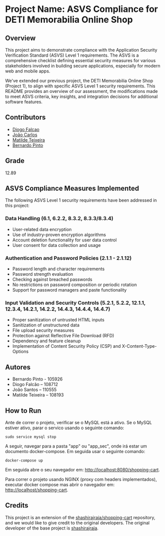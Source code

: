 # Project Name: ASVS Compliance for DETI Memorabilia Online Shop

## Overview
This project aims to demonstrate compliance with the Application Security Verification Standard (ASVS) Level 1 requirements. The ASVS is a comprehensive checklist defining essential security measures for various stakeholders involved in building secure applications, especially for modern web and mobile apps.

We've extended our previous project, the DETI Memorabilia Online Shop (Project 1), to align with specific ASVS Level 1 security requirements. This README provides an overview of our assessment, the modifications made to meet ASVS criteria, key insights, and integration decisions for additional software features.

## Contributors

- [Diogo Falcao](https://github.com/falcaodiogo)
- [João Carlos](https://github.com/JotaCLS)
- [Matilde Teixeira](https://github.com/matildetex)
- [Bernardo Pinto](https://github.com/beernardoc)

## Grade

12.89

## ASVS Compliance Measures Implemented
The following ASVS Level 1 security requirements have been addressed in this project:

### Data Handling (6.1, 6.2.2, 8.3.2, 8.3.3/8.3.4)
- User-related data encryption
- Use of industry-proven encryption algorithms
- Account deletion functionality for user data control
- User consent for data collection and usage

### Authentication and Password Policies (2.1.1 - 2.1.12)
- Password length and character requirements
- Password strength evaluation
- Checking against breached passwords
- No restrictions on password composition or periodic rotation
- Support for password managers and paste functionality

### Input Validation and Security Controls (5.2.1, 5.2.2, 12.1.1, 12.3.4, 14.2.1, 14.2.2, 14.4.3, 14.4.4, 14.4.7)
- Proper sanitization of untrusted HTML inputs
- Sanitization of unstructured data
- File upload security measures
- Protection against Reflective File Download (RFD)
- Dependency and feature cleanup
- Implementation of Content Security Policy (CSP) and X-Content-Type-Options

## Autores 

 * Bernardo Pinto - 105926
 * Diogo Falcão – 108712
 * João Santos – 110555
 * Matilde Teixeira – 108193

 
## How to Run

Ante de correr o projeto, verificar se o MySQL está a ativo. Se o MySQL estiver ativo, parar o servico usando o seguinte comando:

```shell
sudo service mysql stop
```

A seguir, navegar para a pasta "app" ou "app_sec", onde irá estar um documento docker-compose. Em seguida usar o seguinte comando:

```shell
docker-compose up
```

Em seguida abre o seu navegador em: 
[http://localhost:8080/shopping-cart](http://localhost:8080/shopping-cart).

Para correr o projeto usando NGINX (proxy com headers implementados), executar docker compose mas abrir o navegador em:
[http://localhost/shopping-cart](http://localhost/shopping-cart).




## Credits

This project is an extension of the [shashirajraja/shopping-cart](https://github.com/shashirajraja/shopping-cart) repository, and we would like to give credit to the original developers. The original developer of the base project is [shashirajraja](https://github.com/shashirajraja).
